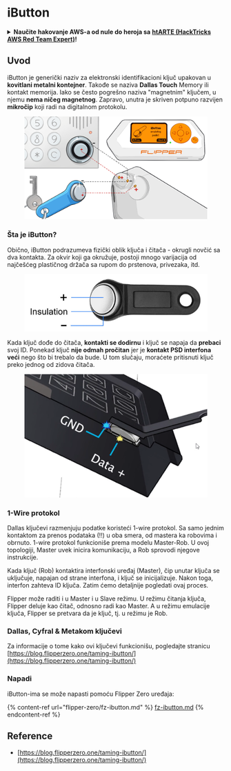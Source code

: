 # iButton

<details>

<summary><strong>Naučite hakovanje AWS-a od nule do heroja sa</strong> <a href="https://training.hacktricks.xyz/courses/arte"><strong>htARTE (HackTricks AWS Red Team Expert)</strong></a><strong>!</strong></summary>

Drugi načini podrške HackTricks-u:

* Ako želite da vidite svoju **kompaniju reklamiranu na HackTricks-u** ili da **preuzmete HackTricks u PDF formatu** proverite [**PLANOVE ZA PRIJAVU**](https://github.com/sponsors/carlospolop)!
* Nabavite [**zvanični PEASS & HackTricks swag**](https://peass.creator-spring.com)
* Otkrijte [**Porodicu PEASS**](https://opensea.io/collection/the-peass-family), našu kolekciju ekskluzivnih [**NFT-ova**](https://opensea.io/collection/the-peass-family)
* **Pridružite se** 💬 [**Discord grupi**](https://discord.gg/hRep4RUj7f) ili [**telegram grupi**](https://t.me/peass) ili nas **pratite** na **Twitteru** 🐦 [**@carlospolopm**](https://twitter.com/hacktricks\_live)**.**
* **Podelite svoje hakovanje trikove slanjem PR-ova na** [**HackTricks**](https://github.com/carlospolop/hacktricks) i [**HackTricks Cloud**](https://github.com/carlospolop/hacktricks-cloud) github repozitorijume.

</details>

## Uvod

iButton je generički naziv za elektronski identifikacioni ključ upakovan u **kovitlani metalni kontejner**. Takođe se naziva **Dallas Touch** Memory ili kontakt memorija. Iako se često pogrešno naziva "magnetnim" ključem, u njemu **nema ničeg magnetnog**. Zapravo, unutra je skriven potpuno razvijen **mikročip** koji radi na digitalnom protokolu.

<figure><img src="../../.gitbook/assets/image (912).png" alt=""><figcaption></figcaption></figure>

### Šta je iButton? <a href="#what-is-ibutton" id="what-is-ibutton"></a>

Obično, iButton podrazumeva fizički oblik ključa i čitača - okrugli novčić sa dva kontakta. Za okvir koji ga okružuje, postoji mnogo varijacija od najčešćeg plastičnog držača sa rupom do prstenova, privezaka, itd.

<figure><img src="../../.gitbook/assets/image (1075).png" alt=""><figcaption></figcaption></figure>

Kada ključ dođe do čitača, **kontakti se dodirnu** i ključ se napaja da **prebaci** svoj ID. Ponekad ključ **nije odmah pročitan** jer je **kontakt PSD interfona veći** nego što bi trebalo da bude. U tom slučaju, moraćete pritisnuti ključ preko jednog od zidova čitača.

<figure><img src="../../.gitbook/assets/image (287).png" alt=""><figcaption></figcaption></figure>

### **1-Wire protokol** <a href="#id-1-wire-protocol" id="id-1-wire-protocol"></a>

Dallas ključevi razmenjuju podatke koristeći 1-wire protokol. Sa samo jednim kontaktom za prenos podataka (!!) u oba smera, od mastera ka robovima i obrnuto. 1-wire protokol funkcioniše prema modelu Master-Rob. U ovoj topologiji, Master uvek inicira komunikaciju, a Rob sprovodi njegove instrukcije.

Kada ključ (Rob) kontaktira interfonski uređaj (Master), čip unutar ključa se uključuje, napajan od strane interfona, i ključ se inicijalizuje. Nakon toga, interfon zahteva ID ključa. Zatim ćemo detaljnije pogledati ovaj proces.

Flipper može raditi i u Master i u Slave režimu. U režimu čitanja ključa, Flipper deluje kao čitač, odnosno radi kao Master. A u režimu emulacije ključa, Flipper se pretvara da je ključ, tj. u režimu je Rob.

### Dallas, Cyfral & Metakom ključevi

Za informacije o tome kako ovi ključevi funkcionišu, pogledajte stranicu [https://blog.flipperzero.one/taming-ibutton/](https://blog.flipperzero.one/taming-ibutton/)

### Napadi

iButton-ima se može napasti pomoću Flipper Zero uređaja:

{% content-ref url="flipper-zero/fz-ibutton.md" %}
[fz-ibutton.md](flipper-zero/fz-ibutton.md)
{% endcontent-ref %}

## Reference

* [https://blog.flipperzero.one/taming-ibutton/](https://blog.flipperzero.one/taming-ibutton/)
